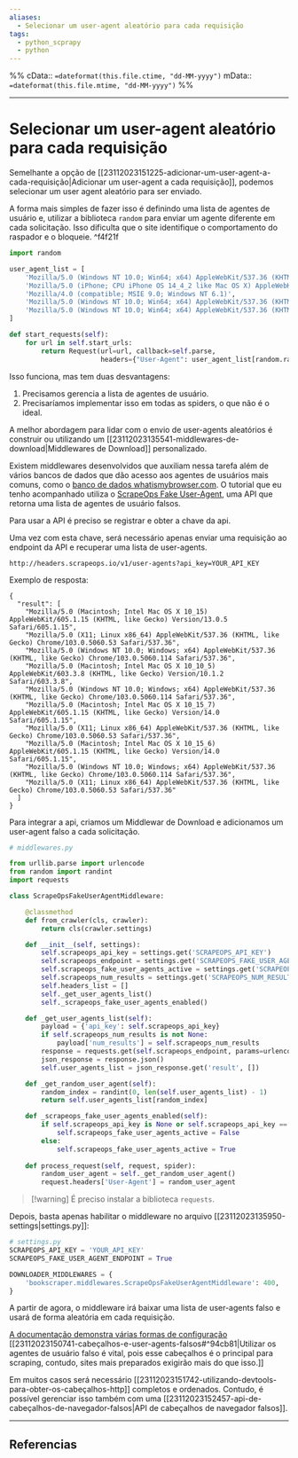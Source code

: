 ```yaml
---
aliases:
  - Selecionar um user-agent aleatório para cada requisição
tags:
  - python_scprapy
  - python
---
```

%%
cData:: `=dateformat(this.file.ctime, "dd-MM-yyyy")`
mData:: `=dateformat(this.file.mtime, "dd-MM-yyyy")`
%%

___
# Selecionar um user-agent aleatório para cada requisição

Semelhante a opção de [[23112023151225-adicionar-um-user-agent-a-cada-requisição|Adicionar um user-agent a cada requisição]], podemos selecionar um user agent aleatório para ser enviado.

A forma mais simples de fazer isso é definindo uma lista de agentes de usuário e, utilizar a biblioteca `random` para enviar um agente diferente em cada solicitação. Isso dificulta que o site identifique o comportamento do raspador e o bloqueie.  ^f4f21f

```python
import random

user_agent_list = [
    'Mozilla/5.0 (Windows NT 10.0; Win64; x64) AppleWebKit/537.36 (KHTML, like Gecko) Chrome/93.0.4577.82 Safari/537.36',
    'Mozilla/5.0 (iPhone; CPU iPhone OS 14_4_2 like Mac OS X) AppleWebKit/605.1.15 (KHTML, like Gecko) Version/14.0.3 Mobile/15E148 Safari/604.1',
    'Mozilla/4.0 (compatible; MSIE 9.0; Windows NT 6.1)',
    'Mozilla/5.0 (Windows NT 10.0; Win64; x64) AppleWebKit/537.36 (KHTML, like Gecko) Chrome/87.0.4280.141 Safari/537.36 Edg/87.0.664.75',
    'Mozilla/5.0 (Windows NT 10.0; Win64; x64) AppleWebKit/537.36 (KHTML, like Gecko) Chrome/70.0.3538.102 Safari/537.36 Edge/18.18363',
]

def start_requests(self):
    for url in self.start_urls:
        return Request(url=url, callback=self.parse,
                       headers={"User-Agent": user_agent_list[random.randint(0, len(user_agent_list)-1)]})
```

Isso funciona, mas tem duas desvantagens:
1. Precisamos gerencia a lista de agentes de usuário.
2. Precisaríamos implementar isso em todas as spiders, o que não é o ideal.

A melhor abordagem para lidar com o envio de user-agents aleatórios é construir ou utilizando um [[23112023135541-middlewares-de-download|Middlewares de Download]] personalizado.

Existem middlewares desenvolvidos que auxiliam nessa tarefa além de vários bancos de dados que dão acesso aos agentes de usuários mais comuns, como o [banco de dados whatismybrowser.com](https://developers.whatismybrowser.com/useragents/explore/software_type_specific/web-browser/2). O tutorial que eu tenho acompanhado utiliza o [ScrapeOps Fake User-Agent](https://scrapeops.io/docs/fake-user-agent-headers-api/fake-user-agents/), uma API que retorna uma lista de agentes de usuário falsos. 

Para usar a API é preciso se registrar e obter a chave da api. 

Uma vez com esta chave, será necessário apenas enviar uma requisição ao endpoint da API e recuperar uma lista de user-agents.

```
http://headers.scrapeops.io/v1/user-agents?api_key=YOUR_API_KEY
```

Exemplo de resposta:

```
{
  "result": [
    "Mozilla/5.0 (Macintosh; Intel Mac OS X 10_15) AppleWebKit/605.1.15 (KHTML, like Gecko) Version/13.0.5 Safari/605.1.15",
    "Mozilla/5.0 (X11; Linux x86_64) AppleWebKit/537.36 (KHTML, like Gecko) Chrome/103.0.5060.53 Safari/537.36",
    "Mozilla/5.0 (Windows NT 10.0; Windows; x64) AppleWebKit/537.36 (KHTML, like Gecko) Chrome/103.0.5060.114 Safari/537.36",
    "Mozilla/5.0 (Macintosh; Intel Mac OS X 10_10_5) AppleWebKit/603.3.8 (KHTML, like Gecko) Version/10.1.2 Safari/603.3.8",
    "Mozilla/5.0 (Windows NT 10.0; Windows; x64) AppleWebKit/537.36 (KHTML, like Gecko) Chrome/103.0.5060.114 Safari/537.36",
    "Mozilla/5.0 (Macintosh; Intel Mac OS X 10_15_7) AppleWebKit/605.1.15 (KHTML, like Gecko) Version/14.0 Safari/605.1.15",
    "Mozilla/5.0 (X11; Linux x86_64) AppleWebKit/537.36 (KHTML, like Gecko) Chrome/103.0.5060.53 Safari/537.36",
    "Mozilla/5.0 (Macintosh; Intel Mac OS X 10_15_6) AppleWebKit/605.1.15 (KHTML, like Gecko) Version/14.0 Safari/605.1.15",
    "Mozilla/5.0 (Windows NT 10.0; Windows; x64) AppleWebKit/537.36 (KHTML, like Gecko) Chrome/103.0.5060.114 Safari/537.36",
    "Mozilla/5.0 (X11; Linux x86_64) AppleWebKit/537.36 (KHTML, like Gecko) Chrome/103.0.5060.53 Safari/537.36"
  ]
}
```

Para integrar a api, criamos um Middlewar de Download e adicionamos um user-agent falso a cada solicitação.

```python
# middlewares.py

from urllib.parse import urlencode
from random import randint
import requests

class ScrapeOpsFakeUserAgentMiddleware:

    @classmethod
    def from_crawler(cls, crawler):
        return cls(crawler.settings)

    def __init__(self, settings):
        self.scrapeops_api_key = settings.get('SCRAPEOPS_API_KEY')
        self.scrapeops_endpoint = settings.get('SCRAPEOPS_FAKE_USER_AGENT_ENDPOINT', 'http://headers.scrapeops.io/v1/user-agents?') 
        self.scrapeops_fake_user_agents_active = settings.get('SCRAPEOPS_FAKE_USER_AGENT_ENABLED', False)
        self.scrapeops_num_results = settings.get('SCRAPEOPS_NUM_RESULTS')
        self.headers_list = []
        self._get_user_agents_list()
        self._scrapeops_fake_user_agents_enabled()

    def _get_user_agents_list(self):
        payload = {'api_key': self.scrapeops_api_key}
        if self.scrapeops_num_results is not None:
            payload['num_results'] = self.scrapeops_num_results
        response = requests.get(self.scrapeops_endpoint, params=urlencode(payload))
        json_response = response.json()
        self.user_agents_list = json_response.get('result', [])

    def _get_random_user_agent(self):
        random_index = randint(0, len(self.user_agents_list) - 1)
        return self.user_agents_list[random_index]

    def _scrapeops_fake_user_agents_enabled(self):
        if self.scrapeops_api_key is None or self.scrapeops_api_key == '' or self.scrapeops_fake_user_agents_active == False:
            self.scrapeops_fake_user_agents_active = False
        else:
            self.scrapeops_fake_user_agents_active = True
    
    def process_request(self, request, spider):        
        random_user_agent = self._get_random_user_agent()
        request.headers['User-Agent'] = random_user_agent

```

> [!warning] É preciso instalar a biblioteca `requests`.

Depois, basta apenas habilitar o middleware no arquivo [[23112023135950-settings|settings.py]]:

```python
# settings.py
SCRAPEOPS_API_KEY = 'YOUR_API_KEY'
SCRAPEOPS_FAKE_USER_AGENT_ENDPOINT = True

DOWNLOADER_MIDDLEWARES = {
    'bookscraper.middlewares.ScrapeOpsFakeUserAgentMiddleware': 400,
}
```

A partir de agora, o middleware irá baixar uma lista de user-agents falso e usará de forma aleatória em cada requisição. 

[A documentação demonstra várias formas de configuração](https://scrapeops.io/docs/fake-user-agent-headers-api/fake-user-agents/)
[[23112023150741-cabeçalhos-e-user-agents-falsos#^94cb81|Utilizar os agentes de usuário falso é vital, pois esse cabeçalhos é o principal para scraping, contudo, sites mais preparados exigirão mais do que isso.]]

Em muitos casos será necessário [[23112023151742-utilizando-devtools-para-obter-os-cabeçalhos-http]] completos e ordenados. Contudo, é possível gerenciar isso também com uma [[23112023152457-api-de-cabeçalhos-de-navegador-falsos|API de cabeçalhos de navegador falsos]].





---
## Referencias